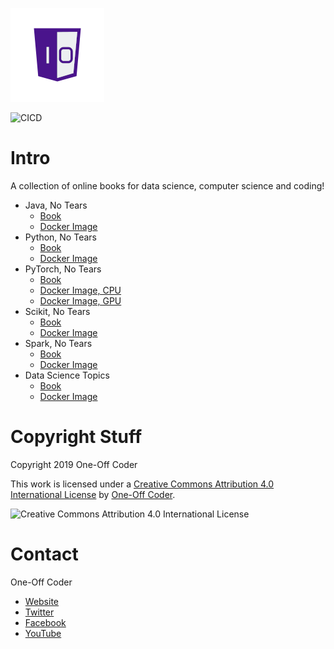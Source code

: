 ![One-Off Coder Logo](logo.png "One-Off Coder")

![CICD](https://codebuild.us-east-1.amazonaws.com/badges?uuid=eyJlbmNyeXB0ZWREYXRhIjoiQytSYmJ0VGpBRG8yenplZjBGZmR5aHd5SXIyR0lSNFF1RVpGaktLSExuUkNhR2ZWL1NaZTVFM3E0K0U2YkdCeU10MDlMOWE5Z2xIV2I4M294amlEVGRBPSIsIml2UGFyYW1ldGVyU3BlYyI6IjRDRnZQZXFZSUVJTjVPQUsiLCJtYXRlcmlhbFNldFNlcmlhbCI6MX0%3D&branch=publish "CICD")

# Intro

A collection of online books for data science, computer science and coding!

* Java, No Tears 
  * [Book](https://learn-java.oneoffcoder.com)
  * [Docker Image](https://hub.docker.com/r/oneoffcoder/book-java-intro)
* Python, No Tears 
  * [Book](https://learn-python.oneoffcoder.com)
  * [Docker Image](https://hub.docker.com/r/oneoffcoder/book-python-intro)
* PyTorch, No Tears 
  * [Book](https://learn-pytorch.oneoffcoder.com)
  * [Docker Image, CPU](https://hub.docker.com/r/oneoffcoder/book-pytorch-intro)
  * [Docker Image, GPU](https://hub.docker.com/r/oneoffcoder/book-pytorch-intro-gpu)
* Scikit, No Tears 
  * [Book](https://learn-scikit.oneoffcoder.com)
  * [Docker Image](https://hub.docker.com/r/oneoffcoder/book-scikit-intro)
* Spark, No Tears 
  * [Book](https://learn-spark.oneoffcoder.com)
  * [Docker Image](https://hub.docker.com/r/oneoffcoder/book-spark-intro)
* Data Science Topics 
  * [Book](https://datascience.oneoffcoder.com)
  * [Docker Image](https://hub.docker.com/r/oneoffcoder/book-datascience)

# Copyright Stuff

Copyright 2019 One-Off Coder

This work is licensed under a [Creative Commons Attribution 4.0 International License](https://creativecommons.org/licenses/by/4.0/) by [One-Off Coder](https://www.oneoffcoder.com).

![Creative Commons Attribution 4.0 International License](https://i.creativecommons.org/l/by/4.0/88x31.png "Creative Commons Attribution 4.0 International License")

# Contact

One-Off Coder

* [Website](https://www.oneoffcoder.com)
* [Twitter](https://twitter.com/oneoffcoder)
* [Facebook](https://www.facebook.com/oneoffcoder)
* [YouTube](https://www.youtube.com/channel/UCCCv8Glpb2dq2mhUj5mcHCQ)